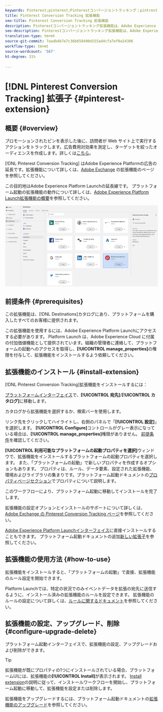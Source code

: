 ```yaml
---
keywords: Pinterest;pinterest;Pinterestコンバージョントラッキング；pintrestコンバージョントラッキング
title: Pinterest Conversion Tracking 拡張機能
seo-title: Pinterest Conversion Tracking 拡張機能
description: Pinterestコンバージョントラッキング拡張機能は、Adobe Experience Platformの広告先です。 拡張機能について詳しくは、Adobe Exchange の拡張機能のページを参照してください。
seo-description: Pinterestコンバージョントラッキング拡張機能は、Adobe Experience Platformの広告先です。 拡張機能について詳しくは、Adobe Exchange の拡張機能のページを参照してください。
translation-type: tm+mt
source-git-commit: 7aadb4b7e7c36b659490d155ad4cfa7ef0a24306
workflow-type: tm+mt
source-wordcount: '567'
ht-degree: 31%

---
```



# [!DNL Pinterest Conversion Tracking] 拡張子 {#pinterest-extension}

## 概要 {#overview}

プロモーションされたピンを表示した後に、訪問者が Web サイト上で実行するアクションをトラックします。広告費用対効果を測定し、ターゲットを絞ったオーディエンスを作成します。詳しくは[こちら](https://ads.pinterest.com/)。

[!DNL Pinterest Conversion Tracking] はAdobe Experience Platformの広告の延長です。拡張機能について詳しくは、[Adobe Exchange](https://exchange.adobe.com/experiencecloud.details.100523.pinterest-conversion-tracking-for-adobe-launch.html) の拡張機能のページを参照してください。

この目的地はAdobe Experience Platform Launchの延長線です。 プラットフォーム起動の拡張機能の動作について詳しくは、[Adobe Experience Platform Launch拡張機能の概要](../launch-extensions/overview.md)を参照してください。

![Pinterest Conversion Tracking 拡張機能](../../assets/catalog/advertising/pinterest/catalog.png)

## 前提条件 {#prerequisites}

この拡張機能は、[!DNL Destinations]カタログにあり、プラットフォームを購入したすべてのお客様に提供されます。

この拡張機能を使用するには、Adobe Experience Platform Launchにアクセスする必要があります。  Platform Launch は、Adobe Experience Cloud に付属の付加価値機能として提供されています。組織の管理者に連絡して、プラットフォームの起動へのアクセスを取得し、**[!UICONTROL manage_properties]**&#x200B;の権限を付与して、拡張機能をインストールするよう依頼してください。

## 拡張機能のインストール {#install-extension}

[!DNL Pinterest Conversion Tracking]拡張機能をインストールするには：

[プラットフォームインターフェイス](http://platform.adobe.com/)で、**[!UICONTROL 宛先]**/**[!UICONTROL カタログ]**&#x200B;に移動します。

カタログから拡張機能を選択するか、検索バーを使用します。

リンク先をクリックしてハイライトし、右側のパネルで「**[!UICONTROL 設定]**」を選択します。 **[!UICONTROL Configure]**&#x200B;コントロールがグレー表示になっている場合は、**[!UICONTROL manage_properties]**&#x200B;権限がありません。 [前提条件](#prerequisites)を確認してください。

**[!UICONTROL 利用可能なプラットフォームの起動プロパティを選択]**&#x200B;ウィンドウで、拡張機能をインストールするプラットフォームの起動プロパティを選択します。 また、「プラットフォームの起動」で新しいプロパティを作成するオプションもあります。 プロパティは、ルール、データ要素、設定された拡張機能、環境およびライブラリの集まりです。プラットフォーム起動ドキュメントの[プロパティページセクション](https://experienceleague.adobe.com/docs/launch/using/reference/admin/companies-and-properties.html#properties-page)でプロパティについて説明します。

このワークフローにより、プラットフォーム起動に移動してインストールを完了します。

拡張機能の設定オプションとインストールのサポートについて詳しくは、[Adobe Exchange の Pinterest Conversion Tracking ページ](https://exchange.adobe.com/experiencecloud.details.100523.pinterest-conversion-tracking-for-adobe-launch.html)を参照してください。

[Adobe Experience Platform Launchインターフェイス](https://launch.adobe.com/)に直接インストールすることもできます。 プラットフォーム起動ドキュメントの追加[新しい拡張子](https://experienceleague.adobe.com/docs/launch/using/reference/manage-resources/extensions/overview.html?lang=en#add-a-new-extension)を参照してください。

## 拡張機能の使用方法 {#how-to-use}

拡張機能をインストールすると、「プラットフォームの起動」で直接、拡張機能のルール設定を開始できます。

Platform Launchでは、特定の状況でのみイベントデータを拡張の宛先に送信するように、インストール済みの拡張機能のルールを設定できます。 拡張機能のルールの設定について詳しくは、[ルールに関するドキュメント](https://experienceleague.adobe.com/docs/launch/using/reference/manage-resources/rules.html)を参照してください。

## 拡張機能の設定、アップグレード、削除 {#configure-upgrade-delete}

プラットフォーム起動インターフェイスで、拡張機能の設定、アップグレードおよび削除ができます。

>[!TIP]
>
>拡張機能が既にプロパティの1つにインストールされている場合、プラットフォームUIには、拡張機能の&#x200B;**[!UICONTROL Install]**&#x200B;が表示されます。 [Install extension](#install-extension)の説明に従って、インストールワークフローを開始し、プラットフォーム起動に移動して、拡張機能を設定または削除します。

拡張機能をアップグレードするには、プラットフォーム起動ドキュメントの[拡張機能のアップグレード](https://experienceleague.adobe.com/docs/launch/using/reference/manage-resources/extensions/extension-upgrade.html)を参照してください。